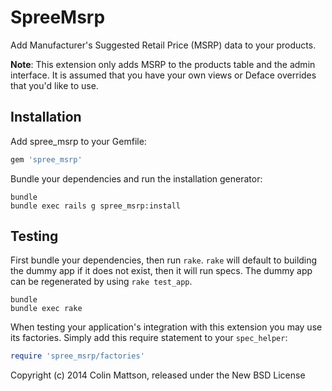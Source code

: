 SpreeMsrp
=========

Add Manufacturer's Suggested Retail Price (MSRP) data to your products.

**Note**: This extension only adds MSRP to the products table and the admin
interface. It is assumed that you have your own views or Deface
overrides that you'd like to use.

Installation
------------

Add spree_msrp to your Gemfile:

```ruby
gem 'spree_msrp'
```

Bundle your dependencies and run the installation generator:

```shell
bundle
bundle exec rails g spree_msrp:install
```

Testing
-------

First bundle your dependencies, then run `rake`. `rake` will default to building the dummy app if it does not exist, then it will run specs. The dummy app can be regenerated by using `rake test_app`.

```shell
bundle
bundle exec rake
```

When testing your application's integration with this extension you may use its factories.
Simply add this require statement to your `spec_helper`:

```ruby
require 'spree_msrp/factories'
```

Copyright (c) 2014 Colin Mattson, released under the New BSD License
